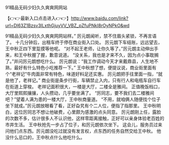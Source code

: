 91精品无码少妇久久爽爽网网站

【👉👉最新入口点击进入👉👉】http://www.baidu.com/link?url=Dl63Z1Bzsv3ILxthGjuyVV_VBZ_pZfuPNkI8rOyNPkO&wd




91精品无码少妇久久爽爽网网站样。”
厉元朗闻听，禁不住眉头紧锁，不再言语了。
十几分钟后，出租车终于停在商业街入口处。
厉元朗下车结账，远远望去，王中秋正四下里踅摸等他呢。
“对不起王老师，让你久等了。”厉元朗主动伸出手来，和王中秋握了握，歉意说道。
“没关系，我也是才来不久，因为点小事耽搁了。”并问厉元朗想吃什么。
厉元朗说：“我工作调动今天才来戴鼎县，人生地不熟，最好有什么特色小吃推荐一下。”
王中秋想了想，便提议说，商业街里面有个“老祥记”牛肉面非常有特色，味道好料足还实惠。
厉元朗把手往里面一指，“就是他了，老祥记。”
商业街是条步行街，车辆禁止入内，只有行人和电瓶车自行车在街道上穿梭。
老祥记面积很大，一楼是大厅，二楼全是雅间。
正值晚饭档口，大厅里熙熙攘攘，人头攒动，几乎要坐满了。
“厉同志，要不我们去二楼雅间吧？”望着人满为患的一楼大厅，王中秋商量道。
“不用，就咱俩人随便找个位子坐下就成。”厉元朗放眼看了看，正好旮旯有个二人位，便指了指那里。
王中秋明白，这位厉同志不想让他破费，心里颇为感激的点头同意。
厉元朗刚上任，露脸的次数不多，估计很多人不认识他，这样零距离接触，正好可以亲身体验老百姓的市井生活。
王中秋抢先一步占了位子，和厉元朗依次坐下。
这会儿，服务员过来问他们点东西。厉元朗没吃过就没有发言权，点东西的任务自然交给王中秋。
他没什么忌口的，王中秋点什么他吃什么。
